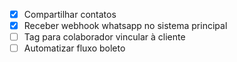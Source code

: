 - [X] Compartilhar contatos
- [X] Receber webhook whatsapp no sistema principal
- [ ] Tag para colaborador vincular à cliente
- [ ] Automatizar fluxo boleto
